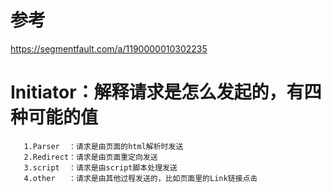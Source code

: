 # 参考
https://segmentfault.com/a/1190000010302235

# Initiator：解释请求是怎么发起的，有四种可能的值
       1.Parser  ：请求是由页面的html解析时发送
       2.Redirect：请求是由页面重定向发送
       3.script  ：请求是由script脚本处理发送
       4.other   ：请求是由其他过程发送的，比如页面里的Link链接点击